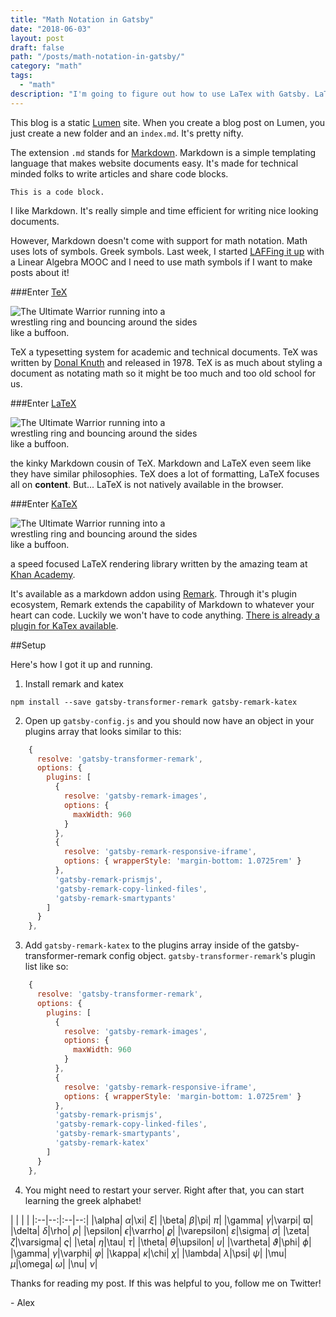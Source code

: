 ```yaml
---
title: "Math Notation in Gatsby"
date: "2018-06-03"
layout: post
draft: false
path: "/posts/math-notation-in-gatsby/"
category: "math"
tags:
  - "math"
description: "I'm going to figure out how to use LaTex with Gatsby. LaText is a markup language specifically for printing mathematical notation. Gatsby Lumen is a blog framework built in react. Combining them brings great mathematical power with very little responsibility."
---
```


This blog is a static [Lumen](https://github.com/alxshelepenok/gatsby-starter-lumen) site. When you create a blog post on Lumen, you just create a new folder and an `index.md`. It's pretty nifty.

The extension `.md` stands for [Markdown](https://www.markdownguide.org/). Markdown is a simple templating language that makes website documents easy. It's made for technical minded folks to write articles and share code blocks.

```
This is a code block.
```

I like Markdown. It's really simple and time efficient for writing nice looking documents. 

However, Markdown doesn't come with support for math notation. Math uses lots of symbols. Greek symbols. Last week, I started [LAFFing it up](https://courses.edx.org/courses/course-v1:UTAustinX+UT.5.05x+1T2018/course/) with a Linear Algebra MOOC and I need to use math symbols if I want to make posts about it!

###Enter [TeX](https://en.wikipedia.org/wiki/TeX) 

<img src='https://media.giphy.com/media/aQy105Ao1OaMU/giphy.gif' style='max-width: 300px; min-width: 300px' alt='The Ultimate Warrior running into a wrestling ring and bouncing around the sides like a buffoon.'>
</img>

TeX a typesetting system for academic and technical documents. TeX was written by [Donal Knuth](https://en.wikipedia.org/wiki/TeX) and released in 1978. TeX is as much about styling a document as notating math so it might be too much and too old school for us.

###Enter [LaTeX](https://www.latex-project.org/)

<img src='https://media.giphy.com/media/4FIj8fevJkFNK/giphy.gif' style='max-width: 300px; min-width: 300px' alt='The Ultimate Warrior running into a wrestling ring and bouncing around the sides like a buffoon.'>
</img>

the kinky Markdown cousin of TeX. Markdown and LaTeX even seem like they have similar philosophies. TeX does a lot of formatting, LaTeX focuses all on __content__. But... LaTeX is not natively available in the browser. 

###Enter [KaTeX](https://khan.github.io/KaTeX/)

<img src='https://media.giphy.com/media/BDQlULh7lBK12/giphy.gif' style='max-width: 300px; min-width: 300px' alt='The Ultimate Warrior running into a wrestling ring and bouncing around the sides like a buffoon.'>
</img>

a speed focused LaTeX rendering library written by the amazing team at [Khan Academy](https://www.khanacademy.org/). 

It's available as a markdown addon using [Remark](https://github.com/remarkjs/remark). Through it's plugin ecosystem, Remark extends the capability of Markdown to whatever your heart can code. Luckily we won't have to code anything. [There is already a plugin for KaTex available](https://github.com/gatsbyjs/gatsby/tree/master/packages/gatsby-transformer-remark).

##Setup

Here's how I got it up and running.

1. Install remark and katex

`npm install --save gatsby-transformer-remark gatsby-remark-katex`

2. Open up `gatsby-config.js` and you should now have an object in your plugins array that looks similar to this:

```Javascript
    {
      resolve: 'gatsby-transformer-remark',
      options: {
        plugins: [
          {
            resolve: 'gatsby-remark-images',
            options: {
              maxWidth: 960
            }
          },
          {
            resolve: 'gatsby-remark-responsive-iframe',
            options: { wrapperStyle: 'margin-bottom: 1.0725rem' }
          },
          'gatsby-remark-prismjs',
          'gatsby-remark-copy-linked-files',
          'gatsby-remark-smartypants'
        ]
      }
    },
``` 

3. Add `gatsby-remark-katex` to the plugins array inside of the gatsby-transformer-remark config object. `gatsby-transformer-remark`'s plugin list like so:

```Javascript
    {
      resolve: 'gatsby-transformer-remark',
      options: {
        plugins: [
          {
            resolve: 'gatsby-remark-images',
            options: {
              maxWidth: 960
            }
          },
          {
            resolve: 'gatsby-remark-responsive-iframe',
            options: { wrapperStyle: 'margin-bottom: 1.0725rem' }
          },
          'gatsby-remark-prismjs',
          'gatsby-remark-copy-linked-files',
          'gatsby-remark-smartypants',
          'gatsby-remark-katex'
        ]
      }
    },
``` 

4. You might need to restart your server. Right after that, you can start learning the greek alphabet!

| | | |
|:--|--:|:--|--:|
|\alpha| $\alpha$|\xi| $\xi$|
|\beta| $\beta$|\pi| $\pi$|
|\gamma| $\gamma$|\varpi| $\varpi$|
|\delta| $\delta$|\rho| $\rho$|
|\epsilon| $\epsilon$|\varrho| $\varrho$|
|\varepsilon| $\varepsilon$|\sigma| $\sigma$|
|\zeta| $\zeta$|\varsigma| $\varsigma$|
|\eta| $\eta$|\tau| $\tau$|
|\theta| $\theta$|\upsilon| $\upsilon$|
|\vartheta| $\vartheta$|\phi| $\phi$|
|\gamma| $\gamma$|\varphi| $\varphi$|
|\kappa| $\kappa$|\chi| $\chi$|
|\lambda| $\lambda$|\psi| $\psi$|
|\mu| $\mu$|\omega| $\omega$|
|\nu| $\nu$|

Thanks for reading my post. If this was helpful to you, follow me on Twitter!

\- Alex